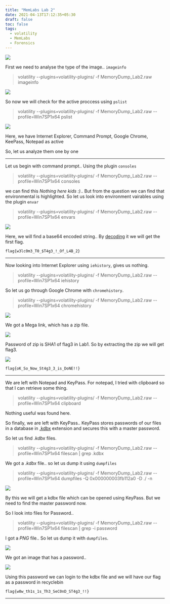 ```yaml
---
title: "MemLabs Lab 2"
date: 2021-04-13T17:12:35+05:30
draft: false
toc: false
tags:
  - volatility
  - MemLabs
  - Forensics
---
```



![](https://i.imgur.com/NlBgyht.png)

First we need to analyse the type of the image.. `imageinfo`

>volatility --plugins=volatility-plugins/ -f MemoryDump_Lab2.raw imageinfo


![](https://i.imgur.com/dbj7iym.png)

So now we will check for the active proccess using `pslist`

>volatility --plugins=volatility-plugins/ -f MemoryDump_Lab2.raw --profile=Win7SP1x64 pslist

![](https://i.imgur.com/Z07eA9z.png)

Here, we have Internet Explorer, Command Prompt, Google Chrome, KeePass, Notepad as active

So, let us analyze them one by one

---
Let us begin with command prompt.. Using the plugin `consoles`

>volatility --plugins=volatility-plugins/ -f MemoryDump_Lab2.raw --profile=Win7SP1x64 consoles

we can find this *Nothing here kids :)*.. But from the question we can find that environmental is highlighted.
So let us look into environment vairables using the plugin `envar`

>volatility --plugins=volatility-plugins/ -f MemoryDump_Lab2.raw --profile=Win7SP1x64 envars

![](https://i.imgur.com/8NHjUUo.png)

Here, we will find a base64 encoded string.. By [decoding](https://www.base64decode.org/) it we will get the first flag.


```
flag{w3lc0m3_T0_$T4g3_!_Of_L4B_2}
```

---
Now looking into Internet Explorer using `iehistory`, gives us nothing.

>volatility --plugins=volatility-plugins/ -f MemoryDump_Lab2.raw --profile=Win7SP1x64 iehistory

So let us go through Google Chrome with `chromehistory`.

>volatility --plugins=volatility-plugins/ -f MemoryDump_Lab2.raw --profile=Win7SP1x64 chromehistory

![](https://i.imgur.com/N7EaxLU.png)

We got a Mega link, which has a zip file.

![](https://i.imgur.com/krXCRsQ.png)

Password of zip is SHA1 of flag3 in Lab1. So by extracting the zip we will get flag3.

![](https://i.imgur.com/eJ7Mxi3.png)

```
flag{oK_So_Now_St4g3_3_is_DoNE!!}
```

---
We are left with Notepad and KeyPass.
For notepad, I tried with clipboard so that I can retrieve some thing.

>volatility --plugins=volatility-plugins/ -f MemoryDump_Lab2.raw --profile=Win7SP1x64 clipboard

Nothing useful was found here.

So finally, we are left with KeyPass.. KeyPass stores passwords of our files in a database in [.kdbx](https://www.reviversoft.com/file-extensions/kdbx) extension and secures this with a master password. 

So let us find *.kdbx* files.

>volatility --plugins=volatility-plugins/ -f MemoryDump_Lab2.raw --profile=Win7SP1x64 filescan | grep .kdbx

We got a *.kdbx* file.. so let us dump it using `dumpfiles`

>volatility --plugins=volatility-plugins/ -f MemoryDump_Lab2.raw --profile=Win7SP1x64 dumpfiles -Q 0x000000003fb112a0 -D ./ -n

![](https://i.imgur.com/k6yP1qe.png)

By this we will get a kdbx file which can be opened using KeyPass. But we need to find the master password now. 

So I look into files for Password..

>volatility --plugins=volatility-plugins/ -f MemoryDump_Lab2.raw --profile=Win7SP1x64 filescan | grep -i password

I got a *PNG* file.. So let us dump it with `dumpfiles`.

![](https://i.imgur.com/2aRRiiK.png)

We got an image that has a password..

![](https://i.imgur.com/pT61YFM.png)

Using this password we can login to the kdbx file and we will have our flag as a password in recyclebin

```
flag{w0w_th1s_1s_Th3_SeC0nD_ST4g3_!!}
```

---
